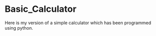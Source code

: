 # Basic_Calculator
Here is my version of a simple calculator which has been programmed using python.
